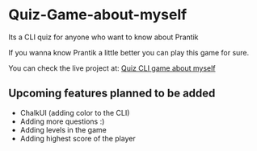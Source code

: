 # Quiz-Game-about-myself
Its a CLI quiz for anyone who want to know about Prantik

If you wanna know Prantik a little better you can play this game for sure.

You can check the live project at: <a href="https://fueler.io/prantikseal/quiz-game-about-myself" target="_blank">Quiz CLI game about myself</a>

<h2>Upcoming features planned to be added</h2>

- ChalkUI (adding color to the CLI)
- Adding more questions :)
- Adding levels in the game
- Adding highest score of the player
